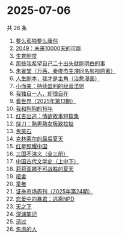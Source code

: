# 2025-07-06

共 26 条

<!-- BEGIN WEREAD -->
<!-- 最后更新时间 2025-07-06 01:23:15 +0800 -->
1. [要么孤独要么庸俗](https://weread.qq.com/web/bookDetail/83b327d0813aba1a2g0147f6)
1. [2049：未来10000天的可能](https://weread.qq.com/web/bookDetail/bdd325d0813aba18dg0142a8)
1. [生育制度](https://weread.qq.com/web/bookDetail/f9132af07165a293f91a6ec)
1. [那些我希望自己二十出头就能明白的事](https://weread.qq.com/web/bookDetail/eba32660813aba0edg0190fb)
1. [朱雀堂（万茜、秦俊杰主演同名影视原著）](https://weread.qq.com/web/bookDetail/fc632890813aba149g0104ed)
1. [人生剧本，我才是主角（治愈漫画）](https://weread.qq.com/web/bookDetail/1a132750813ab9560g016b47)
1. [小而美：持续盈利的经营法则](https://weread.qq.com/web/bookDetail/02932980813ab7a43g012e77)
1. [我独自一人，却很自在](https://weread.qq.com/web/bookDetail/f6832190813aba182g011052)
1. [看世界（2025年第13期）](https://weread.qq.com/web/bookDetail/a5532f50813aba165g019883)
1. [我和狗狗的16年](https://weread.qq.com/web/bookDetail/5ea321d0813aba182g0175ff)
1. [红杏出逃：情欲故事短篇集](https://weread.qq.com/web/bookDetail/5f9323c0813ab9faeg01613e)
1. [烧刀：熟男熟女极致拉扯](https://weread.qq.com/web/bookDetail/2e832310813aba127g0199b4)
1. [鬼笑石](https://weread.qq.com/web/bookDetail/66f32bb0813ab9ff7g019196)
1. [克林索尔的最后夏天](https://weread.qq.com/web/bookDetail/2eb32580813aba09dg01940c)
1. [红星照耀中国](https://weread.qq.com/web/bookDetail/8ba32ef07183b76a8ba27cd)
1. [三国不演义（全三册）](https://weread.qq.com/web/bookDetail/a5732ed0813ab6c6fg0191e6)
1. [中国古代文学史（上中下）](https://weread.qq.com/web/bookDetail/81f3252071d82aea81f9163)
1. [莉莉亚娜不可战胜的夏天](https://weread.qq.com/web/bookDetail/96632e30813aba15eg019c97)
1. [哑舍](https://weread.qq.com/web/bookDetail/659321d075f86bc6g0167ed)
1. [童年](https://weread.qq.com/web/bookDetail/f8132af07259fbaff8142c8)
1. [证券市场周刊（2025年第24期）](https://weread.qq.com/web/bookDetail/f2132e70813aba197g010d25)
1. [恋爱中的暴君：逃离NPD](https://weread.qq.com/web/bookDetail/30032cf0813ab9974g013680)
1. [天之下](https://weread.qq.com/web/bookDetail/4de326a0721770aa4de95f4)
1. [深渊笔记](https://weread.qq.com/web/bookDetail/37432710813aba127g01761f)
1. [活过](https://weread.qq.com/web/bookDetail/6d832730813ab9f00g015126)
1. [焦虑的人](https://weread.qq.com/web/bookDetail/5c432bf0726d70995c4f25f)
<!-- END WEREAD -->